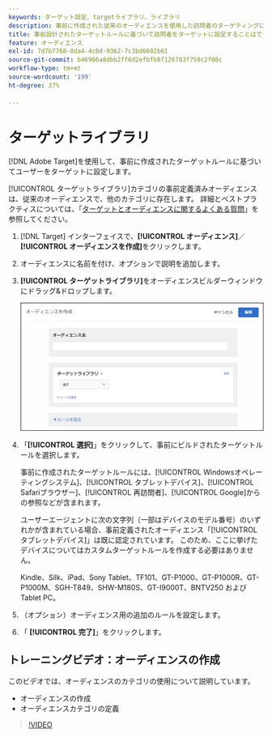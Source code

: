 ```yaml
---
keywords: ターゲット設定、targetライブラリ、ライブラリ
description: 事前に作成された従来のオーディエンスを使用した訪問者のターゲティングについて説明します。
title: 事前設計されたターゲットルールに基づいて訪問者をターゲットに設定することはできますか？
feature: オーディエンス
exl-id: 7d7b7768-8da4-4c0d-9362-7c1bd6602b61
source-git-commit: b46966a8dbb2ff6d2efbfb8f126783f750c2f08c
workflow-type: tm+mt
source-wordcount: '199'
ht-degree: 37%

---
```


# ターゲットライブラリ

[!DNL Adobe Target]を使用して、事前に作成されたターゲットルールに基づいてユーザーをターゲットに設定します。

[!UICONTROL ターゲットライブラリ]カテゴリの事前定義済みオーディエンスは、従来のオーディエンスで、他のカテゴリに存在します。 詳細とベストプラクティスについては、「[ターゲットとオーディエンスに関するよくある質問](/help/c-target/c-troubleshooting-targets-and-audiences/troubleshooting-targets-and-audiences.md#concept_C4EE4B8F4840430CBD798D579A8F208D)」を参照してください。

1. [!DNL Target] インターフェイスで、**[!UICONTROL オーディエンス]**／**[!UICONTROL オーディエンスを作成]**&#x200B;をクリックします。
1. オーディエンスに名前を付け、オプションで説明を追加します。
1. **[!UICONTROL ターゲットライブラリ]**&#x200B;をオーディエンスビルダーウィンドウにドラッグ&amp;ドロップします。

   ![ターゲットライブラリ](assets/target_library.png)

1. 「**[!UICONTROL 選択]**」をクリックして、事前にビルドされたターゲットルールを選択します。

   事前に作成されたターゲットルールには、[!UICONTROL Windowsオペレーティングシステム]、[!UICONTROL タブレットデバイス]、[!UICONTROL Safariブラウザー]、[!UICONTROL 再訪問者]、[!UICONTROL Google]からの参照などが含まれます。

   ユーザーエージェントに次の文字列（一部はデバイスのモデル番号）のいずれかが含まれている場合、事前定義されたオーディエンス「[!UICONTROL タブレットデバイス]」は既に認定されています。 このため、ここに挙げたデバイスについてはカスタムターゲットルールを作成する必要はありません。

   Kindle、Silk、iPad、Sony Tablet、TF101、GT-P1000、GT-P1000R、GT-P1000M、SGH-T849、SHW-M180S、GT-I9000T、BNTV250 および Tablet PC。

1. （オプション）オーディエンス用の追加のルールを設定します。
1. 「 **[!UICONTROL 完了]**」をクリックします。

## トレーニングビデオ：オーディエンスの作成

このビデオでは、オーディエンスのカテゴリの使用について説明しています。

* オーディエンスの作成
* オーディエンスカテゴリの定義

>[!VIDEO](https://video.tv.adobe.com/v/17392)
